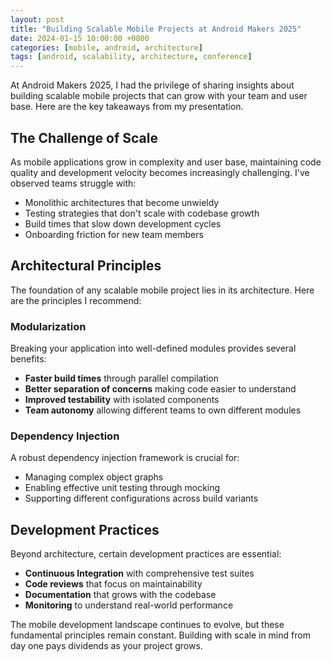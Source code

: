 ```yaml
---
layout: post
title: "Building Scalable Mobile Projects at Android Makers 2025"
date: 2024-01-15 10:00:00 +0800
categories: [mobile, android, architecture]
tags: [android, scalability, architecture, conference]
---
```


At Android Makers 2025, I had the privilege of sharing insights about building scalable mobile projects that can grow with your team and user base. Here are the key takeaways from my presentation.

## The Challenge of Scale

As mobile applications grow in complexity and user base, maintaining code quality and development velocity becomes increasingly challenging. I've observed teams struggle with:

- Monolithic architectures that become unwieldy
- Testing strategies that don't scale with codebase growth  
- Build times that slow down development cycles
- Onboarding friction for new team members

## Architectural Principles

The foundation of any scalable mobile project lies in its architecture. Here are the principles I recommend:

### Modularization

Breaking your application into well-defined modules provides several benefits:

- **Faster build times** through parallel compilation
- **Better separation of concerns** making code easier to understand
- **Improved testability** with isolated components
- **Team autonomy** allowing different teams to own different modules

### Dependency Injection

A robust dependency injection framework is crucial for:

- Managing complex object graphs
- Enabling effective unit testing through mocking
- Supporting different configurations across build variants

## Development Practices

Beyond architecture, certain development practices are essential:

- **Continuous Integration** with comprehensive test suites
- **Code reviews** that focus on maintainability
- **Documentation** that grows with the codebase
- **Monitoring** to understand real-world performance

The mobile development landscape continues to evolve, but these fundamental principles remain constant. Building with scale in mind from day one pays dividends as your project grows. 